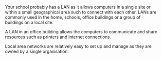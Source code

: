 Your school probably has a LAN as it allows computers in a single site or within a small geographical area such to connect with each other.
LANs are commonly used in the home, schools, office buildings or a group of buildings on a local site.

A LAN in an office building allows the computers to communicate and share resources such as printers and internet connections.


Local area networks are relatively easy to set up and manage as they are owned by a single organisation.
